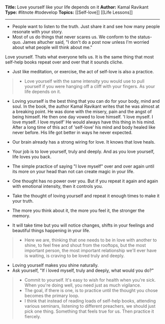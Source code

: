 **Title:** Love yourself like your life depends on it
**Author:** Kamal Ravikant
**Type:** #litnote #todevelop 
**Topics:** [[Self-love]] [[Life Lessons]]

----

- People want to listen to the truth. Just share it and see how many people resonate with your story.
- Most of us do things that never scares us. We conform to the status-quo. James altucher said, "I don't do a post now unless I'm worried about what people will think about me."

Love yourself. Thats what everyone tells us. It is the same thing that most self-help books repeat over and over that it sounds cliche. 
- Just like meditation, or exercise, the act of self-love is also a practice.
> - Love yourself with the same intensity you would use to pull yourself if you were hanging off a cliff with your fingers. As your life depends on it.
- Loving yourself is the best thing that you can do for your body, mind and soul.
In the book, the author Kamal Ravikant writes that he was almost at a breaking point. He was done with the misery, pain and the angst of being himself. He then one day vowed to love himself. 'I love myself. I love myself. I love myself' He would always have this thing in his mind. After a long time of this act of 'self-love' his mind and body healed like never before. His life got better in ways he never expected.

- Our brain already has a strong wiring for love. It knows that love heals.
- Your job is to love yourself, truly and deeply. And as you love yourself, life loves you back.
- The simple practice of saying "I love myself" over and over again until its more on your head than not can create magic in your life.
- One thought has no power over you.  But if you repeat it again and again with emotional intensity, then it controls you.
- Take the thought of loving yourself and repeat it enough times to make it your truth.
- The more you think about it, the more you feel it, the stronger the memory.
- It will take time but you will notice changes, shifts in your feelings and beautiful things happening in your life.
> - Here we are, thinking that one needs to be in love with another to shine, to feel free and shout from the rooftops, but the most important person, the most important relationship we'll ever have is waiting, is craving to be loved truly and deeply.
- Loving yourself makes you shine naturally.
- Ask yourself, "If i loved myself, truly and deeply, what would you do?"
> - Commit to yourself. It's easy to wish for health when you're sick. When you're doing well, you need just as much vigilance.
> - The goal, if there is one, is to practice until the thought you chose becomes the primary loop.
> - I think that instead of reading loads of self-help books, attending various seminars, listening to different preachers, we should just pick one thing. Something that feels true for us. Then practice it fiercely.

 

